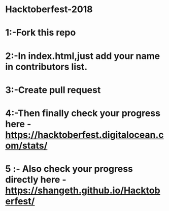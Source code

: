 # Hacktoberfest-2018
# 1:-Fork this repo
# 2:-In index.html,just add your name in contributors list.
# 3:-Create pull request
# 4:-Then finally check your progress here - https://hacktoberfest.digitalocean.com/stats/
# 5 :- Also check your progress directly here - https://shangeth.github.io/Hacktoberfest/
